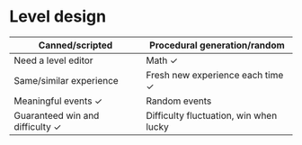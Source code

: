 
Level design
============


| **Canned/scripted**             | **Procedural generation/random**       |
|---------------------------------|----------------------------------------|
| Need a level editor             | Math ✓                                 |
| Same/similar experience         | Fresh new experience each time ✓       |
| Meaningful events ✓             | Random events                          |
| Guaranteed win and difficulty ✓ | Difficulty fluctuation, win when lucky |
